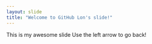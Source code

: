 ```yaml
---
layout: slide
title: "Welcome to GitHub Lon's slide!"
---
```

This is my awesome slide
Use the left arrow to go back!
